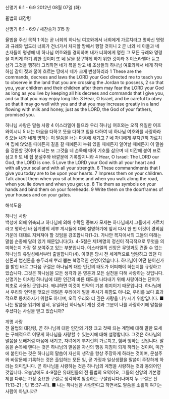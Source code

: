 신명기 6:1 - 6:9 
2012년 08월 07일 (화)

율법의 대강령



신명기 6:1 - 6:9 / 새찬송가 315 장


율법을 주신 목적
1 이는 곧 너희의 하나님 여호와께서 너희에게 가르치라고 명하신 명령과 규례와 법도라 너희가 건너가서 차지할 땅에서 행할 것이니 2 곧 너와 네 아들과 네 손자들이 평생에 네 하나님 여호와를 경외하며 내가 너희에게 명한 그 모든 규례와 명령을 지키게 하기 위한 것이며 또 네 날을 장구하게 하기 위한 것이라 3 이스라엘아 듣고 삼가 그것을 행하라 그리하면 네가 복을 받고 네 조상들의 하나님 여호와께서 네게 허락하심 같이 젖과 꿀이 흐르는 땅에서 네가 크게 번성하리라
1 These are the commands, decrees and laws the LORD your God directed me to teach you to observe in the land that you are crossing the Jordan to possess, 2 so that you, your children and their children after them may fear the LORD your God as long as you live by keeping all his decrees and commands that I give you, and so that you may enjoy long life. 3 Hear, O Israel, and be careful to obey so that it may go well with you and that you may increase greatly in a land flowing with milk and honey, just as the LORD, the God of your fathers, promised you.

하나님 사랑은 말씀 사랑
4 이스라엘아 들으라 우리 하나님 여호와는 오직 유일한 여호와이시니 5 너는 마음을 다하고 뜻을 다하고 힘을 다하여 네 하나님 여호와를 사랑하라 6 오늘 내가 네게 명하는 이 말씀을 너는 마음에 새기고 7 네 자녀에게 부지런히 가르치며 집에 앉았을 때에든지 길을 갈 때에든지 누워 있을 때에든지 일어날 때에든지 이 말씀을 강론할 것이며 8 너는 또 그것을 네 손목에 매어 기호를 삼으며 네 미간에 붙여 표로 삼고 9 또 네 집 문설주와 바깥문에 기록할지니라
4 Hear, O Israel: The LORD our God, the LORD is one. 5 Love the LORD your God with all your heart and with all your soul and with all your strength. 6 These commandments that I give you today are to be upon your hearts. 7 Impress them on your children. Talk about them when you sit at home and when you walk along the road, when you lie down and when you get up. 8 Tie them as symbols on your hands and bind them on your foreheads. 9 Write them on the doorframes of your houses and on your gates.

해석도움





하나님 사랑  
백성에 의해 위촉되고 하나님에 의해 수락된 중보자 모세는 하나님께서 그들에게 가르치라고 명하신 바 십계명의 세부 계시들에 대해 설명하기에 앞서 다시 한 번 이것이 경외심 가운데 대대로 지켜져야 할 것임을 강조합니다(1-2). 가나안 복지에서의 그들의 미래는 말씀 순종에 달려 있기 때문입니다(3). 4-5절은 제1계명의 정신이 적극적으로 무엇을 의미하는지 가장 잘 보여주고 있는 부분입니다. 이스라엘의 신앙은 무엇과도 견줄 수 없는 하나님의 유일성에서부터 출발합니다(4). 이것은 당시 전 세계적으로 범람하고 있던 다신론과 범신론을 송두리째 뿌리 뽑는 혁명적인 선언이었습니다. 하나님이 어떤 분이신가를 밝힌 바로 그다음 구절은 하나님께 대한 인간의 태도가 어떠해야 하는지를 규정하고 있습니다. 그것은 하나님을 모든 생각과 온 영혼과 모든 실천을 다해 사랑하는 것입니다. 신명기는 이처럼 하나님에 대한 인간의 바른 태도를 나타내기 위해 사랑이라는 단어가 최초로 사용된 곳입니다. 왜냐하면 이것이 언약의 기본 취지이기 때문입니다. 하나님께서 우리와 언약을 맺으신 까닭은 우리에게 벌을 주시기 위함도 아니요, 우리를 보다 효과적으로 통치하시기 위함도 아니며, 오직 우리와 더 깊은 사랑을 나누시기 위함입니다.
■ 나는 말씀을 읽기에 앞서, 유일하신 하나님이 계신 것과 그분이 나를 사랑하기에 말씀을 주셨다는 사실을 믿고 있습니까?

계명 사랑  
전 율법의 대강령, 곧 하나님께 대한 인간의 가장 크고 첫째 되는 계명에 대해 말한 모세는 구체적으로 어떻게 하나님을 사랑할 수 있는지에 대해 설명합니다. 그것은 하나님의 말씀을 보배처럼 마음에 새기고, 자녀에게 부지런히 가르치고, 힘써 행하는 것입니다. 말씀을 손목에 맨다는 것은 하나님의 말씀을 자신의 행동 지침이 되게 하라는 것이며, 미간에 붙인다는 것은 하나님의 말씀이 자신의 생각을 항상 주장하게 하라는 것이며, 문설주와 바깥문에 기록하는 것은 출입하는 모든 일, 곧 가정과 일상생활을 말씀이 주장하게 하라는 의미입니다. 곧 하나님을 사랑하는 것은 하나님의 계명을 사랑하는 것과 동의어인 것입니다. 오늘날에도 4-9절은 유대인들의 전 율법의 요약이요, 그들의 신앙의 기본명제를 다루는 가장 중요한 구절로 생각하여 암송하는 구절입니다(나머지 두 구절은 신 11:13-21 ; 민 15:37-41).
■ 나는 하나님을 사랑한다고 하면서도 말씀을 소홀히 여기는 사람이 아닙니까?